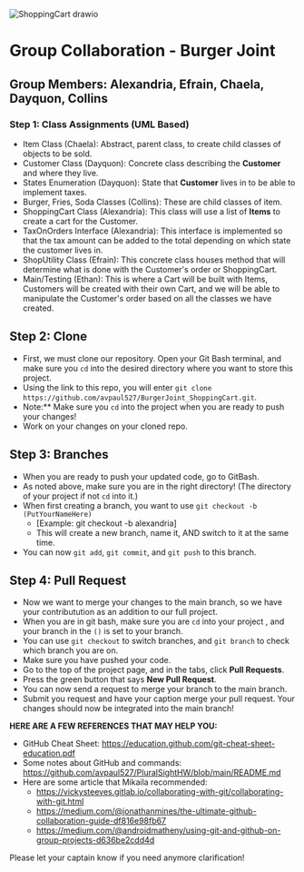 ![ShoppingCart drawio](https://github.com/user-attachments/assets/01acc26a-c0fd-44f9-a183-654242f2a52d)

# Group Collaboration - Burger Joint
## Group Members: Alexandria, Efrain, Chaela, Dayquon, Collins

### Step 1: Class Assignments (UML Based)
- Item Class (Chaela): Abstract, parent class, to create child classes of objects to be sold.
- Customer Class (Dayquon): Concrete class describing the **Customer** and where they live.
- States Enumeration (Dayquon): State that **Customer** lives in to be able to implement taxes.
- Burger, Fries, Soda Classes (Collins): These are child classes of item.
- ShoppingCart Class (Alexandria): This class will use a list of **Items** to create a cart for the Customer.
- TaxOnOrders Interface (Alexandria): This interface is implemented so that the tax amount can be added to the total depending on which state the customer lives in.
- ShopUtility Class (Efrain): This concrete class houses method that will determine what is done with the Customer's order or ShoppingCart.
- Main/Testing (Ethan): This is where a Cart will be built with Items, Customers will be created with their own Cart, and we will be able to manipulate the Customer's order based on all the classes we have created.

## Step 2: Clone
- First, we must clone our repository.  Open your Git Bash terminal, and make sure you `cd` into the desired directory where you want to store this project.
- Using the link to this repo, you will enter `git clone https://github.com/avpaul527/BurgerJoint_ShoppingCart.git`.
- Note:** Make sure you `cd` into the project when you are ready to push your changes!
- Work on your changes on your cloned repo.

## Step 3: Branches
- When you are ready to push your updated code, go to GitBash.
- As noted above, make sure you are in the right directory! (The directory of your project if not `cd` into it.)
- When first creating a branch, you want to use `git checkout -b (PutYourNameHere)`
  -  [Example: git checkout -b alexandria]
  -  This will create a new branch, name it, AND switch to it at the same time.
-  You can now `git add`, `git commit`, and `git push` to this branch.

## Step 4: Pull Request
- Now we want to merge your changes to the main branch, so we have your contributution as an addition to our full project.
- When you are in git bash, make sure you are `cd` into your project , and your branch in the `()` is set to your branch.
- You can use `git checkout` to switch branches, and `git branch` to check which branch you are on.
- Make sure you have pushed your code.
- Go to the top of the project page, and in the tabs, click **Pull Requests**.
- Press the green button that says **New Pull Request**.
- You can now send a request to merge your branch to the main branch.
- Submit you request and have your caption merge your pull request.  Your changes should now be integrated into the main branch!


**HERE ARE A FEW REFERENCES THAT MAY HELP YOU:**
- GitHub Cheat Sheet: https://education.github.com/git-cheat-sheet-education.pdf
- Some notes about GitHub and commands: https://github.com/avpaul527/PluralSightHW/blob/main/README.md
- Here are some article that Mikaila recommended:
  - https://vickysteeves.gitlab.io/collaborating-with-git/collaborating-with-git.html
  - https://medium.com/@jonathanmines/the-ultimate-github-collaboration-guide-df816e98fb67
  - https://medium.com/@androidmatheny/using-git-and-github-on-group-projects-d636be2cdd4d
 
Please let your captain know if you need anymore clarification!
